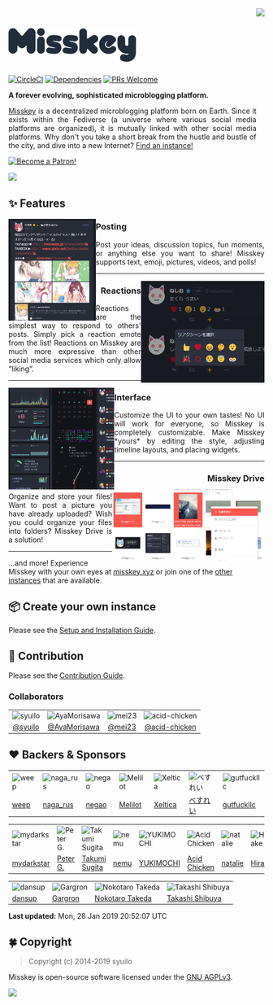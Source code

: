 <img src="https://github.com/syuilo/misskey/blob/develop/assets/ai-orig.png?raw=true" align="right" height="320px"/>

[![Misskey](/assets/title.png)](https://misskey.xyz/)
================================================================

[![CircleCI](https://img.shields.io/circleci/project/github/syuilo/misskey.svg?style=for-the-badge)](https://circleci.com/gh/syuilo/misskey)
[![Dependencies](https://img.shields.io/david/syuilo/misskey.svg?style=for-the-badge)](https://david-dm.org/syuilo/misskey)
[![PRs Welcome](https://img.shields.io/badge/PRs-welcome-brightgreen.svg?style=for-the-badge)](http://makeapullrequest.com)

**A forever evolving, sophisticated microblogging platform.**

<p align="justify">
<a href="https://misskey.xyz">Misskey</a> is a decentralized microblogging platform born on Earth.
Since it exists within the Fediverse (a universe where various social media platforms are organized),
it is mutually linked with other social media platforms.
Why don't you take a short break from the hustle and bustle of the city, and dive into a new Internet? <a href="https://joinmisskey.github.io/">Find an instance!</a>
</p>

<a href="https://www.patreon.com/syuilo"><img src="https://c5.patreon.com/external/logo/become_a_patron_button@2x.png" alt="Become a Patron!" width="160" /></a>

![](https://ja.mstdn.wiki/images/e/ed/Deck.jpg)

:sparkles: Features
----------------------------------------------------------------

<img src="/assets/about/post.png" align="left" height="200px"/>

<h3 align="left">Posting</h3>
<p align="justify">
Post your ideas, discussion topics, fun moments, or anything else you want to share! Misskey supports text, emoji, pictures, videos, and polls!
</p>

---

<img src="/assets/about/reaction.png" align="right" height="200px"/>

<h3 align="right">Reactions</h3>
<p align="justify">
Reactions are the simplest way to respond to others' posts. Simply pick a reaction emote from the list! Reactions on Misskey are much more expressive than other social media services which only allow “liking”.
</p>

---

<img src="/assets/about/ui.png" align="left" height="200px"/>

<h3 align="left">Interface</h3>
<p align="justify">
Customize the UI to your own tastes! No UI will work for everyone, so Misskey is completely customizable. Make Misskey *yours* by editing the style, adjusting timeline layouts, and placing widgets.
</p>

---

<img src="/assets/about/drive.png" align="right" width="300px"/>

<h3 align="right">Misskey Drive</h3>
<p align="justify">
Organize and store your files! Want to post a picture you have already uploaded? Wish you could organize your files into folders? Misskey Drive is a solution!
</p>

---

...and more! Experience Misskey with your own eyes at [misskey.xyz](https://misskey.xyz) or join one of the [other instances](https://joinmisskey.github.io/) that are available.

:package: Create your own instance
----------------------------------------------------------------
Please see the [Setup and Installation Guide](./docs/setup.en.md).

:wrench: Contribution
----------------------------------------------------------------
Please see the [Contribution Guide](./CONTRIBUTING.md).

### Collaborators
<table>
	<tr>
		<td><img src="https://avatars3.githubusercontent.com/u/4439005?s=460&v=4" alt="syuilo" width="100"></td>
		<td><img src="https://avatars0.githubusercontent.com/u/10798641?s=460&v=4" alt="AyaMorisawa" width="100"></td>
		<td><img src="https://avatars1.githubusercontent.com/u/30769358?s=460&v=4" alt="mei23" width="100"></td>
		<td><img src="https://avatars2.githubusercontent.com/u/20679825?s=460&v=4" alt="acid-chicken" width="100"></td>
	</tr>
	<tr>
		<td align="center"><a href="https://github.com/syuilo">@syuilo</a></td>
		<td align="center"><a href="https://github.com/AyaMorisawa">@AyaMorisawa</a></td>
		<td align="center"><a href="https://github.com/mei23">@mei23</a></td>
		<td align="center"><a href="https://github.com/acid-chicken">@acid-chicken</a></td>
	</tr>
</table>

:heart: Backers & Sponsors
----------------------------------------------------------------
<!-- PATREON_START -->
<table><tr>
<td><img src="https://c10.patreonusercontent.com/3/eyJ3IjoyMDB9/patreon-media/p/user/12190916/fb7fa7983c14425f890369535b1506a4/1?token-time=2145916800&token-hash=WeuDzzz24cRXJogyIkU-mxARqkdyms-rcZKbO-GpGjw%3D" alt="weep" width="100"></td>
<td><img src="https://c8.patreon.com/2/200/12059069" alt="naga_rus" width="100"></td>
<td><img src="https://c10.patreonusercontent.com/3/eyJ3IjoyMDB9/patreon-media/p/user/12731202/0995c46cdcb54153ab5f073f5869b70a/1?token-time=2145916800&token-hash=prtYqPOiSHBulhM7NU0VzMaWx39-9ntdq25b6kafDNA%3D" alt="negao" width="100"></td>
<td><img src="https://c10.patreonusercontent.com/3/eyJ3IjoyMDB9/patreon-media/p/user/12913507/f7181eacafe8469a93033d85f5969c29/3?token-time=2145916800&token-hash=c8HeVqLtmdgH-gSBJg8i10gmOcwllM87MDHeznl3el0%3D" alt="Melilot" width="100"></td>
<td><img src="https://c10.patreonusercontent.com/3/eyJ3IjoyMDB9/patreon-media/p/user/12999811/5f349fafcce44dd1824a8b1ebbec4564/3?token-time=2145916800&token-hash=LtV2lRi3L2jOWMLwccr9qWYfPrFlzIo2jYZHKzHEb6k%3D" alt="Xeltica" width="100"></td>
<td><img src="https://c10.patreonusercontent.com/3/eyJ3IjoyMDB9/patreon-media/p/user/3384329/8b713330cb27404ea6e9fac50ff96efe/1?token-time=2145916800&token-hash=Ch3iF81ZGP0LMo894Y9ajpLisgtE91SnxtZE7fxsgrM%3D" alt="べすれい" width="100"></td>
<td><img src="https://c10.patreonusercontent.com/3/eyJ3IjoyMDB9/patreon-media/p/user/12021162/963128bb8d14476dbd8407943db8f31a/1?token-time=2145916800&token-hash=1FlxS9MEgmNGH_RHUVHbO5hIXB5I1z0lvA33CTvYvjA%3D" alt="gutfuckllc" width="100"></td>
</tr><tr>
<td><a href="https://www.patreon.com/weepjp">weep</a></td>
<td><a href="https://www.patreon.com/user?u=12059069">naga_rus</a></td>
<td><a href="https://www.patreon.com/negao">negao</a></td>
<td><a href="https://www.patreon.com/user?u=12913507">Melilot</a></td>
<td><a href="https://www.patreon.com/Xeltica">Xeltica</a></td>
<td><a href="https://www.patreon.com/user?u=3384329">べすれい</a></td>
<td><a href="https://www.patreon.com/gutfuckllc">gutfuckllc</a></td>
</tr></table>
<table><tr>
<td><img src="https://c10.patreonusercontent.com/3/eyJ3IjoyMDB9/patreon-media/p/user/11357794/923ce94cd8c44ba788ee931907881839/1?token-time=2145916800&token-hash=0xgcpqvFDqRcV_YIEhcPNVH7gs9sLg_BBnTJXCkN4ao%3D" alt="mydarkstar" width="100"></td>
<td><img src="https://c8.patreon.com/2/200/12718187" alt="Peter G." width="100"></td>
<td><img src="https://c8.patreon.com/2/200/16542964" alt="Takumi Sugita" width="100"></td>
<td><img src="https://c10.patreonusercontent.com/3/eyJ3IjoyMDB9/patreon-media/p/user/13039004/509d0c412eb14ae08d6a812a3054f7d6/1?token-time=2145916800&token-hash=2PsbFNw0tnubZzgSXD01R6hIgncfiElG7H7HX2Y3dyo%3D" alt="nemu" width="100"></td>
<td><img src="https://c10.patreonusercontent.com/3/eyJ3IjoyMDB9/patreon-media/p/user/5881381/6235ca5d3fb04c8e95ef5b4ff2abcc18/3?token-time=2145916800&token-hash=9JtETp0X8gI280Ne1E8bxn6j4Lw5o2k4mJkICx97V_k%3D" alt="YUKIMOCHI" width="100"></td>
<td><img src="https://c10.patreonusercontent.com/3/eyJ3IjoyMDB9/patreon-media/p/user/8241184/39e18850e87a449e9c9a71acb3310ebd/3?token-time=2145916800&token-hash=gMq30aylxu5v3G8pRhWR5jeRBbYWEoRKjGbNeiCQz5g%3D" alt="Acid Chicken" width="100"></td>
<td><img src="https://c10.patreonusercontent.com/3/eyJ3IjoyMDB9/patreon-media/p/user/4389829/9f709180ac714651a70f74a82f3ffdb9/2?token-time=2145916800&token-hash=zcwFxb2zopzWwksKVU1YpfAEjsl4yKT02aQ6yiAFRiQ%3D" alt="natalie" width="100"></td>
<td><img src="https://c10.patreonusercontent.com/3/eyJ3IjoyMDB9/patreon-media/p/user/13034746/c711c7f58e204ecfbc2fd646bc8a4eee/1?token-time=2145916800&token-hash=5T8XcaAf9Zyzfg3QubR06s_kJZkArVEM2dwObrBVAU4%3D" alt="Hiratake" width="100"></td>
</tr><tr>
<td><a href="https://www.patreon.com/mydarkstar">mydarkstar</a></td>
<td><a href="https://www.patreon.com/user?u=12718187">Peter G.</a></td>
<td><a href="https://www.patreon.com/user?u=16542964">Takumi Sugita</a></td>
<td><a href="https://www.patreon.com/user?u=13039004">nemu</a></td>
<td><a href="https://www.patreon.com/yukimochi">YUKIMOCHI</a></td>
<td><a href="https://www.patreon.com/acid_chicken">Acid Chicken</a></td>
<td><a href="https://www.patreon.com/user?u=4389829">natalie</a></td>
<td><a href="https://www.patreon.com/hiratake">Hiratake</a></td>
</tr></table>
<table><tr>
<td><img src="https://c10.patreonusercontent.com/3/eyJ3IjoyMDB9/patreon-media/p/user/4503830/ccf2cc867ea64de0b524bb2e24b9a1cb/1?token-time=2145916800&token-hash=Ksk_2l3gjPDbnzMUOCSW1E-hdPJsNs2tSR4_RAakRK8%3D" alt="dansup" width="100"></td>
<td><img src="https://c10.patreonusercontent.com/3/eyJ3IjoyMDB9/patreon-media/p/user/619786/32cf01444db24e578cd1982c197f6fc6/1?token-time=2145916800&token-hash=CXe9AqlZy9AsYfiWd3OBYVOzvODoN47Litz0Tu4BFpU%3D" alt="Gargron" width="100"></td>
<td><img src="https://c10.patreonusercontent.com/3/eyJ3IjoyMDB9/patreon-media/p/user/5731881/4b6038e6cda34c04b83a5fcce3806a93/1?token-time=2145916800&token-hash=xhR1n6NAAyEb-IUXLD6_dshkFa3mefU5ZZuk1L8qKTs%3D" alt="Nokotaro Takeda" width="100"></td>
<td><img src="https://c10.patreonusercontent.com/3/eyJ3IjoyMDB9/patreon-media/p/user/12531784/93a45137841849329ba692da92ac7c60/1?token-time=2145916800&token-hash=uR-48MQ0A4j0irQSrCAQZJ-sJUSs_Fkihlg3-l59b7c%3D" alt="Takashi Shibuya" width="100"></td>
</tr><tr>
<td><a href="https://www.patreon.com/dansup">dansup</a></td>
<td><a href="https://www.patreon.com/mastodon">Gargron</a></td>
<td><a href="https://www.patreon.com/takenoko">Nokotaro Takeda</a></td>
<td><a href="https://www.patreon.com/user?u=12531784">Takashi Shibuya</a></td>
</tr></table>

**Last updated:** Mon, 28 Jan 2019 20:52:07 UTC
<!-- PATREON_END -->

:four_leaf_clover: Copyright
----------------------------------------------------------------
> Copyright (c) 2014-2019 syuilo

Misskey is open-source software licensed under the [GNU AGPLv3](LICENSE).

[![][agpl-3.0-badge]][AGPL-3.0]

[agpl-3.0]:           https://www.gnu.org/licenses/agpl-3.0.en.html
[agpl-3.0-badge]:     https://img.shields.io/badge/license-AGPL--3.0-444444.svg?style=for-the-badge

[backer-url]: #backers
[backer-badge]: https://opencollective.com/misskey/backers/badge.svg
[backers-image]: https://opencollective.com/misskey/backers.svg
[sponsor-url]: #sponsors
[sponsor-badge]: https://opencollective.com/misskey/sponsors/badge.svg
[sponsors-image]: https://opencollective.com/misskey/sponsors.svg
[support-url]: https://opencollective.com/misskey#support

[syuilo-link]:      https://syuilo.com
[syuilo-icon]:      https://avatars2.githubusercontent.com/u/4439005?v=3&s=70
